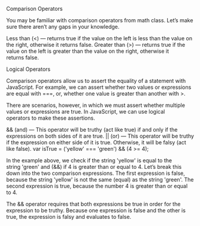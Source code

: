 Comparison Operators

You may be familiar with comparison operators from math class. Let’s make sure there aren’t any gaps in your knowledge.

Less than (<) — returns true if the value on the left is less than the value on the right, otherwise it returns false.
Greater than (>) — returns true if the value on the left is greater than the value on the right, otherwise it returns false.







Logical Operators

Comparison operators allow us to assert the equality of a statement with JavaScript. For example, we can assert whether two values or expressions are equal with ===, or, whether one value is greater than another with >.

There are scenarios, however, in which we must assert whether multiple values or expressions are true. In JavaScript, we can use logical operators to make these assertions.

&& (and) — This operator will be truthy (act like true) if and only if the expressions on both sides of it are true.
|| (or) — This operator will be truthy if the expression on either side of it is true. Otherwise, it will be falsy (act like false).
var isTrue = ('yellow' === 'green') && (4 >= 4);

In the example above, we check if the string 'yellow' is equal to the string 'green' and (&&) if 4 is greater than or equal to 4. Let’s break this down into the two comparison expressions.
The first expression is false, because the string 'yellow' is not the same (equal) as the string 'green'.
The second expression is true, because the number 4 is greater than or equal to 4.

The && operator requires that both expressions be true in order for the expression to be truthy. Because one expression is false and the other is true, the expression is falsy and evaluates to false.
